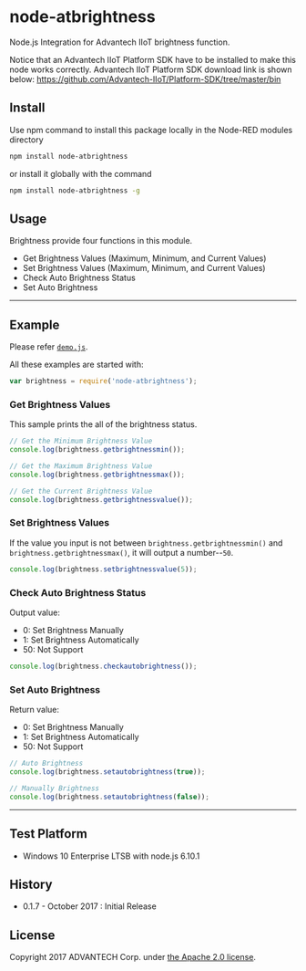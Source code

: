 # node-atbrightness
Node.js Integration for Advantech IIoT brightness function.

Notice that an Advantech IIoT Platform SDK have to be installed to make this node works correctly.
Advantech IIoT Platform SDK download link is shown below:
https://github.com/Advantech-IIoT/Platform-SDK/tree/master/bin

## Install
Use npm command to install this package locally in the Node-RED modules directory
```bash
npm install node-atbrightness
```
or install it globally with the command
```bash
npm install node-atbrightness -g
```
## Usage
Brightness provide four functions in this module.
  - Get Brightness Values (Maximum, Minimum, and Current Values)
  - Set Brightness Values (Maximum, Minimum, and Current Values)
  - Check Auto Brightness Status
  - Set Auto Brightness

---
## Example
Please refer [`demo.js`](./demo.js).

All these examples are started with:
```js
var brightness = require('node-atbrightness');
```

### Get Brightness Values
This sample prints the all of the brightness status.
``` js
// Get the Minimum Brightness Value
console.log(brightness.getbrightnessmin());

// Get the Maximum Brightness Value
console.log(brightness.getbrightnessmax());

// Get the Current Brightness Value
console.log(brightness.getbrightnessvalue());
```

### Set Brightness Values
If the value you input is not between <code>brightness.getbrightnessmin()</code> and <code>brightness.getbrightnessmax()</code>, it will output a number--<code>50</code>.
``` js
console.log(brightness.setbrightnessvalue(5));
```

### Check Auto Brightness Status
Output value:
 - 0: Set Brightness Manually
 - 1: Set Brightness Automatically
 - 50: Not Support
``` js
console.log(brightness.checkautobrightness());
```

### Set Auto Brightness
Return value:
 - 0: Set Brightness Manually
 - 1: Set Brightness Automatically
 - 50: Not Support
``` js
// Auto Brightness
console.log(brightness.setautobrightness(true));

// Manually Brightness
console.log(brightness.setautobrightness(false));
```
---
## Test Platform
- Windows 10 Enterprise LTSB with node.js 6.10.1

## History
- 0.1.7 - October 2017 : Initial Release

## License
Copyright 2017 ADVANTECH Corp. under [the Apache 2.0 license](LICENSE).